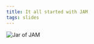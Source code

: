 ```yaml
---
title: It all started with JAM
tags: slides
---
```



![Jar of JAM](https://a4v7t8a2.stackpathcdn.com/media/catalog/product/cache/1/image/1024x/040ec09b1e35df139433887a97daa66f/r/e/red-gingham.jpg "jar of Jam")